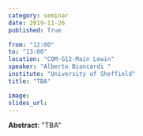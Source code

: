 ```yaml
---
category: seminar
date: 2019-11-26
published: True

from: "12:00"
to: "13:00"
location: "COM-G12-Main Lewin"
speaker: "Alberto Biancardi "
institute: "University of Sheffield"
title: "TBA"

image:
slides_url:
---
```


**Abstract**: "TBA"
